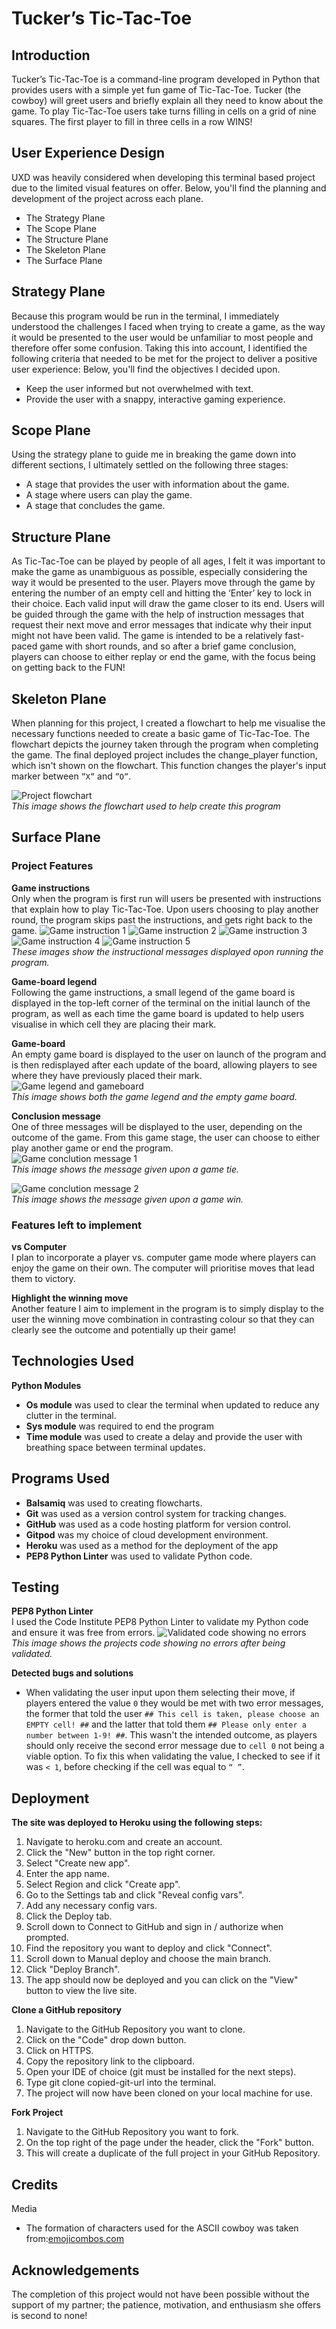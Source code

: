 # Tucker’s Tic-Tac-Toe

## Introduction
Tucker’s Tic-Tac-Toe is a command-line program developed in Python that provides users with a simple yet fun game of Tic-Tac-Toe. Tucker (the cowboy) will greet users and briefly explain all they need to know about the game. To play Tic-Tac-Toe users take turns filling in cells on a grid of nine squares. The first player to fill in three cells in a row WINS! 

## User Experience Design
UXD was heavily considered when developing this terminal based project due to the limited visual features on offer. Below, you'll find the planning and development of the project across each plane.
- The Strategy Plane
- The Scope Plane
- The Structure Plane
- The Skeleton Plane
- The Surface Plane

## Strategy Plane
Because this program would be run in the terminal, I immediately understood the challenges I faced when trying to create a game, as the way it would be presented to the user would be unfamiliar to most people and therefore offer some confusion. Taking this into account, I identified the following criteria that needed to be met for the project to deliver a positive user experience: Below, you'll find the objectives I decided upon. 
- Keep the user informed but not overwhelmed with text.
- Provide the user with a snappy, interactive gaming experience.

## Scope Plane
Using the strategy plane to guide me in breaking the game down into different sections, I ultimately settled on the following three stages:
- A stage that provides the user with information about the game. 
- A stage where users can play the game.
- A stage that concludes the game.

## Structure Plane
As Tic-Tac-Toe can be played by people of all ages, I felt it was important to make the game as unambiguous as possible, especially considering the way it would be presented to the user. Players move through the game by entering the number of an empty cell and hitting the ‘Enter’ key to lock in their choice. Each valid input will draw the game closer to its end.
Users will be guided through the game with the help of instruction messages that request their next move and error messages that indicate why their input might not have been valid.
The game is intended to be a relatively fast-paced game with short rounds, and so after a brief game conclusion, players can choose to either replay or end the game, with the focus being on getting back to the FUN!

## Skeleton Plane
When planning for this project, I created a flowchart to help me visualise the necessary functions needed to create a basic game of Tic-Tac-Toe. The flowchart depicts the journey taken through the program when completing the game. The final deployed project includes the change_player function, which isn't shown on the flowchart. This function changes the player's input marker between `”X”` and `”O”`.

![Project flowchart](/documentation/flowcharts/flowchart.png)<br>
*This image shows the flowchart used to help create this program*

## Surface Plane
### Project Features
**Game instructions**<br>
Only when the program is first run will users be presented with instructions that explain how to play Tic-Tac-Toe. Upon users choosing to play another round, the program skips past the instructions, and gets right back to the game. 
![Game instruction 1](/documentation/features/intro-instruction-1.png)
![Game instruction 2](/documentation/features/intro-instruction-2.png)
![Game instruction 3](/documentation/features/intro-instruction-3.png)
![Game instruction 4](/documentation/features/intro-instruction-4.png)
![Game instruction 5](/documentation/features/intro-instruction-5.png)<br>
*These images show the instructional messages displayed opon running the program.*

**Game-board legend**<br>
Following the game instructions, a small legend of the game board is displayed in the top-left corner of the terminal on the initial launch of the program, as well as each time the game board is updated to help users visualise in which cell they are placing their mark.

**Game-board**<br>
An empty game board is displayed to the user on launch of the program and is then redisplayed after each update of the board, allowing players to see where they have previously placed their mark.<br>
![Game legend and gameboard](/documentation/features/legend-gameboard.png)<br>
*This image shows both the game legend and the empty game board.*

**Conclusion message**<br>
One of three messages will be displayed to the user, depending on the outcome of the game. From this game stage, the user can choose to either play another game or end the program.<br>
![Game conclution message 1](/documentation/features/tie-message.png)<br>
*This image shows the message given upon a game tie.*


![Game conclution message 2](/documentation/features/win-message.png)<br>
*This image shows the message given upon a game win.*
 
### Features left to implement
**vs Computer**<br>
I plan to incorporate a player vs. computer game mode where players can enjoy the game on their own. The computer will prioritise moves that lead them to victory.

**Highlight the winning move**<br>
Another feature I aim to implement in the program is to simply display to the user the winning move combination in contrasting colour so that they can clearly see the outcome and potentially up their game!

## Technologies Used
**Python Modules**
- **Os module** was used to clear the terminal when updated to reduce any clutter in the terminal.
- **Sys module** was required to end the program
- **Time module** was used to create a delay and provide the user with breathing space between terminal updates.

## Programs Used
- **Balsamiq** was used to creating flowcharts.
- **Git** was used as a version control system for tracking changes.
- **GitHub** was used as a code hosting platform for version control.
- **Gitpod** was my choice of cloud development environment.
- **Heroku** was used as a method for the deployment of the app
- **PEP8 Python Linter** was used to validate Python code. 

## Testing
**PEP8 Python Linter**<br>
I used the Code Institute PEP8 Python Linter to validate my Python code and ensure it was free from errors.
![Validated code showing no errors](/documentation/validation/code-validation-noerrors.png)<br>
*This image shows the projects code showing no errors after being validated.*

**Detected bugs and solutions**
- When validating the user input upon them selecting their move, if players entered the value `0` they would be met with two error messages, the former that told the user `## This cell is taken, please choose an EMPTY cell! ##` and the latter that told them `## Please only enter a number between 1-9! ##`. This wasn't the intended outcome, as players should only receive the second error message due to `cell 0` not being a viable option. To fix this when validating the value, I checked to see if it was `< 1`, before checking if the cell was equal to `“ ”`.

## Deployment
**The site was deployed to Heroku using the following steps:**
1. Navigate to heroku.com and create an account.
2. Click the "New" button in the top right corner.
3. Select "Create new app".
4. Enter the app name.
5. Select Region and click "Create app".
6. Go to the Settings tab and click "Reveal config vars".
7. Add any necessary config vars.
8. Click the Deploy tab.
9. Scroll down to Connect to GitHub and sign in / authorize when prompted.
10. Find the repository you want to deploy and click "Connect".
11. Scroll down to Manual deploy and choose the main branch.
12. Click "Deploy Branch".
13. The app should now be deployed and you can click on the "View" button to view the live site.
  
**Clone a GitHub repository**
1. Navigate to the GitHub Repository you want to clone.
2. Click on the "Code" drop down button.
3. Click on HTTPS.
4. Copy the repository link to the clipboard.
5. Open your IDE of choice (git must be installed for the next steps).
6. Type git clone copied-git-url into the terminal.
7. The project will now have been cloned on your local machine for use.

**Fork Project**
1. Navigate to the GitHub Repository you want to fork.
2. On the top right of the page under the header, click the "Fork" button.
3. This will create a duplicate of the full project in your GitHub Repository.

## Credits
Media
- The formation of characters used for the ASCII cowboy was taken from:[emojicombos.com](https://emojicombos.com/cowboy-ascii-art)

## Acknowledgements  
The completion of this project would not have been possible without the support of my partner; the patience, motivation, and enthusiasm she offers is second to none!